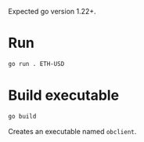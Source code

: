Expected go version 1.22+.

# Run
```bash
go run . ETH-USD
```

# Build executable
```bash
go build
```

Creates an executable named `obclient`.
